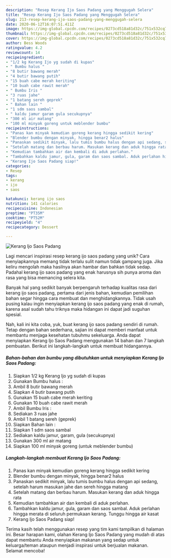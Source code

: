 ```yaml
---
description: "Resep Kerang Ijo Saos Padang yang Menggugah Selera"
title: "Resep Kerang Ijo Saos Padang yang Menggugah Selera"
slug: 213-resep-kerang-ijo-saos-padang-yang-menggugah-selera
date: 2020-06-12T16:07:51.411Z
image: https://img-global.cpcdn.com/recipes/0273cd518a81d32c/751x532cq70/kerang-ijo-saos-padang-foto-resep-utama.jpg
thumbnail: https://img-global.cpcdn.com/recipes/0273cd518a81d32c/751x532cq70/kerang-ijo-saos-padang-foto-resep-utama.jpg
cover: https://img-global.cpcdn.com/recipes/0273cd518a81d32c/751x532cq70/kerang-ijo-saos-padang-foto-resep-utama.jpg
author: Bess Woods
ratingvalue: 4.2
reviewcount: 14
recipeingredient:
- "1/2 kg Kerang Ijo yg sudah di kupas"
- " Bumbu halus "
- "8 butir bawang merah"
- "4 butir bawang putih"
- "15 buah cabe merah keriting"
- "10 buah cabe rawit merah"
- " Bumbu Iris "
- "3 ruas jahe"
- "1 batang sereh geprek"
- " Bahan lain "
- "1 sdm saos sambal"
- " kaldu jamur garam gula secukupnya"
- "300 ml air matang"
- "100 ml minyak goreng untuk meblender bumbu"
recipeinstructions:
- "Panas kan minyak kemudian goreng kerang hingga sedikit kering"
- "Blender bumbu dengan minyak, hingga benar2 halus"
- "Panaskan sedikit minyak, lalu tumis bumbu halus dengan api sedang, setelah harum masukan jahe dan sereh hingga matang"
- "Setelah matang dan berbau harum. Masukan kerang dan aduk hingga rata"
- "Kemudian tambahkan air dan kembali di aduk perlahan."
- "Tambahkan kaldu jamur, gula, garam dan saos sambal. Aduk perlahan hingga merata di seluruh permukaan kerang. Tunggu hingga air kasat"
- "Kerang Ijo Saos Padang siap!"
categories:
- Resep
tags:
- kerang
- ijo
- saos

katakunci: kerang ijo saos 
nutrition: 141 calories
recipecuisine: Indonesian
preptime: "PT35M"
cooktime: "PT52M"
recipeyield: "4"
recipecategory: Dessert

---
```



![Kerang Ijo Saos Padang](https://img-global.cpcdn.com/recipes/0273cd518a81d32c/751x532cq70/kerang-ijo-saos-padang-foto-resep-utama.jpg)

Lagi mencari inspirasi resep kerang ijo saos padang yang unik? Cara menyiapkannya memang tidak terlalu sulit namun tidak gampang juga. Jika keliru mengolah maka hasilnya akan hambar dan bahkan tidak sedap. Padahal kerang ijo saos padang yang enak harusnya sih punya aroma dan rasa yang bisa memancing selera kita.



Banyak hal yang sedikit banyak berpengaruh terhadap kualitas rasa dari kerang ijo saos padang, pertama dari jenis bahan, kemudian pemilihan bahan segar hingga cara membuat dan menghidangkannya. Tidak usah pusing kalau ingin menyiapkan kerang ijo saos padang yang enak di rumah, karena asal sudah tahu triknya maka hidangan ini dapat jadi suguhan spesial.


Nah, kali ini kita coba, yuk, buat kerang ijo saos padang sendiri di rumah. Tetap dengan bahan sederhana, sajian ini dapat memberi manfaat untuk membantu menjaga kesehatan tubuhmu sekeluarga. Anda dapat menyiapkan Kerang Ijo Saos Padang menggunakan 14 bahan dan 7 langkah pembuatan. Berikut ini langkah-langkah untuk membuat hidangannya.

<!--inarticleads1-->

##### Bahan-bahan dan bumbu yang dibutuhkan untuk menyiapkan Kerang Ijo Saos Padang:

1. Siapkan 1/2 kg Kerang Ijo yg sudah di kupas
1. Gunakan  Bumbu halus :
1. Ambil 8 butir bawang merah
1. Siapkan 4 butir bawang putih
1. Gunakan 15 buah cabe merah keriting
1. Gunakan 10 buah cabe rawit merah
1. Ambil  Bumbu Iris :
1. Sediakan 3 ruas jahe
1. Ambil 1 batang sereh (geprek)
1. Siapkan  Bahan lain :
1. Siapkan 1 sdm saos sambal
1. Sediakan  kaldu jamur, garam, gula (secukupnya)
1. Gunakan 300 ml air matang
1. Siapkan 100 ml minyak goreng (untuk meblender bumbu)




<!--inarticleads2-->

##### Langkah-langkah membuat Kerang Ijo Saos Padang:

1. Panas kan minyak kemudian goreng kerang hingga sedikit kering
1. Blender bumbu dengan minyak, hingga benar2 halus
1. Panaskan sedikit minyak, lalu tumis bumbu halus dengan api sedang, setelah harum masukan jahe dan sereh hingga matang
1. Setelah matang dan berbau harum. Masukan kerang dan aduk hingga rata
1. Kemudian tambahkan air dan kembali di aduk perlahan.
1. Tambahkan kaldu jamur, gula, garam dan saos sambal. Aduk perlahan hingga merata di seluruh permukaan kerang. Tunggu hingga air kasat
1. Kerang Ijo Saos Padang siap!




Terima kasih telah menggunakan resep yang tim kami tampilkan di halaman ini. Besar harapan kami, olahan Kerang Ijo Saos Padang yang mudah di atas dapat membantu Anda menyiapkan makanan yang sedap untuk keluarga/teman ataupun menjadi inspirasi untuk berjualan makanan. Selamat mencoba!
